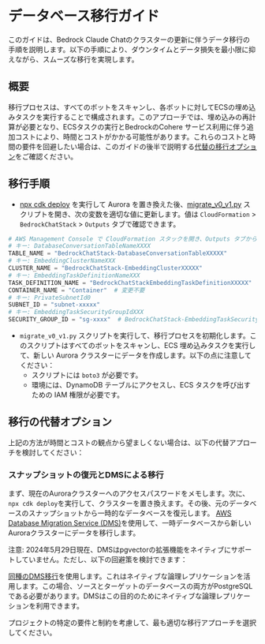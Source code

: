 # データベース移行ガイド

このガイドは、Bedrock Claude Chatのクラスターの更新に伴うデータ移行の手順を説明します。以下の手順により、ダウンタイムとデータ損失を最小限に抑えながら、スムーズな移行を実現します。

## 概要

移行プロセスは、すべてのボットをスキャンし、各ボットに対してECSの埋め込みタスクを実行することで構成されます。このアプローチでは、埋め込みの再計算が必要となり、ECSタスクの実行とBedrockのCohere サービス利用に伴う追加コストにより、時間とコストがかかる可能性があります。これらのコストと時間の要件を回避したい場合は、このガイドの後半で説明する[代替の移行オプション](#alternative-migration-options)をご確認ください。

## 移行手順

- [npx cdk deploy](../README.md#deploy-using-cdk) を実行して Aurora を置き換えた後、[migrate_v0_v1.py](./migrate_v0_v1.py) スクリプトを開き、次の変数を適切な値に更新します。値は `CloudFormation` > `BedrockChatStack` > `Outputs` タブで確認できます。

```py
# AWS Management Console で CloudFormation スタックを開き、Outputs タブから値をコピーしてください。
# キー: DatabaseConversationTableNameXXXX
TABLE_NAME = "BedrockChatStack-DatabaseConversationTableXXXXX"
# キー: EmbeddingClusterNameXXX
CLUSTER_NAME = "BedrockChatStack-EmbeddingClusterXXXXX"
# キー: EmbeddingTaskDefinitionNameXXX
TASK_DEFINITION_NAME = "BedrockChatStackEmbeddingTaskDefinitionXXXXX"
CONTAINER_NAME = "Container"  # 変更不要
# キー: PrivateSubnetId0
SUBNET_ID = "subnet-xxxxx"
# キー: EmbeddingTaskSecurityGroupIdXXX
SECURITY_GROUP_ID = "sg-xxxx"  # BedrockChatStack-EmbeddingTaskSecurityGroupXXXXX
```

- `migrate_v0_v1.py` スクリプトを実行して、移行プロセスを初期化します。このスクリプトはすべてのボットをスキャンし、ECS 埋め込みタスクを実行して、新しい Aurora クラスターにデータを作成します。以下の点に注意してください：
  - スクリプトには `boto3` が必要です。
  - 環境には、DynamoDB テーブルにアクセスし、ECS タスクを呼び出すための IAM 権限が必要です。

## 移行の代替オプション

上記の方法が時間とコストの観点から望ましくない場合は、以下の代替アプローチを検討してください：

### スナップショットの復元とDMSによる移行

まず、現在のAuroraクラスターへのアクセスパスワードをメモします。次に、`npx cdk deploy`を実行して、クラスターを置き換えます。その後、元のデータベースのスナップショットから一時的なデータベースを復元します。
[AWS Database Migration Service (DMS)](https://aws.amazon.com/dms/)を使用して、一時データベースから新しいAuroraクラスターにデータを移行します。

注意: 2024年5月29日現在、DMSはpgvectorの拡張機能をネイティブにサポートしていません。ただし、以下の回避策を検討できます：

[同種のDMS移行](https://docs.aws.amazon.com/dms/latest/userguide/dm-migrating-data.html)を使用します。これはネイティブな論理レプリケーションを活用します。この場合、ソースとターゲットのデータベースの両方がPostgreSQLである必要があります。DMSはこの目的のためにネイティブな論理レプリケーションを利用できます。

プロジェクトの特定の要件と制約を考慮して、最も適切な移行アプローチを選択してください。